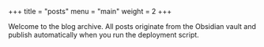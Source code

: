 +++
title = "posts"
menu = "main"
weight = 2
+++

Welcome to the blog archive. All posts originate from the Obsidian vault and publish automatically when you run the deployment script.